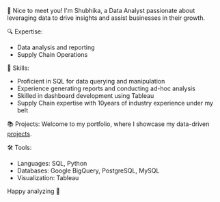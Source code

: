 👋 Nice to meet you! I'm Shubhika, a Data Analyst passionate about leveraging data to drive insights and assist businesses in their growth.

🔍 Expertise:
- Data analysis and reporting
- Supply Chain Operations

💼 Skills:
- Proficient in SQL for data querying and manipulation
- Experience generating reports and conducting ad-hoc analysis
- Skilled in dashboard development using Tableau
- Supply Chain expertise with 10years of industry experience under my belt

📚 Projects:
Welcome to my portfolio, where I showcase my data-driven [projects](link).

🛠️ Tools:
- Languages: SQL, Python
- Databases: Google BigQuery, PostgreSQL, MySQL
- Visualization: Tableau

Happy analyzing 🎉
